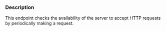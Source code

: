 ### Description

This endpoint checks the availability of the server to accept HTTP requests by periodically making a request.
